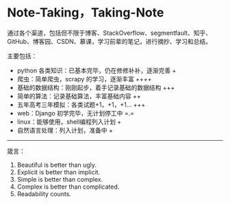 # Note-Taking，Taking-Note

通过各个渠道，包括但不限于博客、StackOverflow、segmentfault、知乎、GitHub、博客园、CSDN、慕课，学习前辈的笔记，进行摘抄、学习和总结。

主要包括：

* python 各类知识：已基本完毕，仍在修修补补，逐渐完善 +
* 爬虫：简单爬虫，scrapy 的学习，逐渐丰富 ++++
* 基础的数据结构：刚刚起步，着手记录基础的数据结构 +++
* 简单的算法：记录基础算法，丰富基础内容 ++
* 五年高考三年模拟：各类试题+1，+1，+1... +++
* web：Django 初学完毕，无计划停工中 =.=
* linux：能够使用，shell编程列入计划 +
* 自然语言处理：列入计划，准备中 +

***

箴言：

1. Beautiful is better than ugly.
2. Explicit is better than implicit.
3. Simple is better than complex.
4. Complex is better than complicated.
5. Readability counts.

